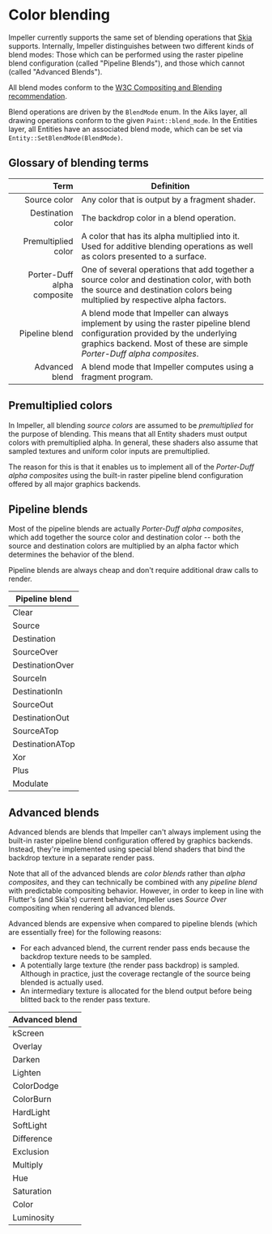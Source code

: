 # Color blending

Impeller currently supports the same set of blending operations that
[Skia](https://api.skia.org/SkBlendMode_8h.html#ad96d76accb8ff5f3eafa29b91f7a25f0)
supports. Internally, Impeller distinguishes between two different kinds of
blend modes: Those which can be performed using the raster pipeline blend
configuration (called "Pipeline Blends"), and those which cannot (called
"Advanced Blends").

All blend modes conform to the
[W3C Compositing and Blending recommendation](https://www.w3.org/TR/compositing-1/).

Blend operations are driven by the `BlendMode` enum. In the Aiks layer,
all drawing operations conform to the given `Paint::blend_mode`. In the Entities
layer, all Entities have an associated blend mode, which can be set via
`Entity::SetBlendMode(BlendMode)`.

## Glossary of blending terms
| Term | Definition |
| ---:| --- |
| Source color | Any color that is output by a fragment shader. |
| Destination color | The backdrop color in a blend operation. |
| Premultiplied color | A color that has its alpha multiplied into it. Used for additive blending operations as well as colors presented to a surface. |
| Porter-Duff alpha composite | One of several operations that add together a source color and destination color, with both the source and destination colors being multiplied by respective alpha factors. |
| Pipeline blend | A blend mode that Impeller can always implement by using the raster pipeline blend configuration provided by the underlying graphics backend. Most of these are simple _Porter-Duff alpha composites_. |
| Advanced blend | A blend mode that Impeller computes using a fragment program. |

## Premultiplied colors

In Impeller, all blending _source colors_ are assumed to be _premultiplied_ for
the purpose of blending. This means that all Entity shaders must output colors
with premultiplied alpha. In general, these shaders also assume that sampled
textures and uniform color inputs are premultiplied.

The reason for this is that it enables us to implement all of the _Porter-Duff
alpha composites_ using the built-in raster pipeline blend configuration offered
by all major graphics backends.

## Pipeline blends

Most of the pipeline blends are actually _Porter-Duff alpha composites_, which
add together the source color and destination color -- both the source and
destination colors are multiplied by an alpha factor which determines the
behavior of the blend.

Pipeline blends are always cheap and don't require additional draw calls to
render.

| Pipeline blend |
| --- |
| Clear |
| Source |
| Destination |
| SourceOver |
| DestinationOver |
| SourceIn |
| DestinationIn |
| SourceOut |
| DestinationOut |
| SourceATop |
| DestinationATop |
| Xor |
| Plus |
| Modulate |

## Advanced blends

Advanced blends are blends that Impeller can't always implement using the
built-in raster pipeline blend configuration offered by graphics backends.
Instead, they're implemented using special blend shaders that bind the backdrop
texture in a separate render pass.

Note that all of the advanced blends are _color blends_ rather than _alpha
composites_, and they can technically be combined with any _pipeline blend_ with
predictable compositing behavior. However, in order to keep in line with
Flutter's (and Skia's) current behavior, Impeller uses _Source Over_ compositing
when rendering all advanced blends.

Advanced blends are expensive when compared to pipeline blends (which are
essentially free) for the following reasons:
* For each advanced blend, the current render pass ends because the backdrop
  texture needs to be sampled.
* A potentially large texture (the render pass backdrop) is sampled. Although in
  practice, just the coverage rectangle of the source being blended is actually
  used.
* An intermediary texture is allocated for the blend output before being blitted
  back to the render pass texture.

| Advanced blend |
| --- |
| kScreen |
| Overlay |
| Darken |
| Lighten |
| ColorDodge |
| ColorBurn |
| HardLight |
| SoftLight |
| Difference |
| Exclusion |
| Multiply |
| Hue |
| Saturation |
| Color |
| Luminosity |
